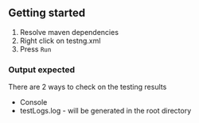 ## Getting started

1. Resolve maven dependencies
2. Right click on testng.xml 
3. Press `Run`

### Output expected

There are 2 ways to check on the testing results

- Console
- testLogs.log - will be generated in the root directory
